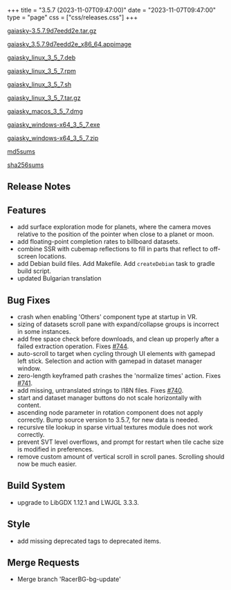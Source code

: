 +++
title = "3.5.7 (2023-11-07T09:47:00)"
date = "2023-11-07T09:47:00"
type = "page"
css = ["css/releases.css"]
+++

<section class="download-links">

<div class="package">

[gaiasky-3.5.7.9d7eedd2e.tar.gz](https://gaia.ari.uni-heidelberg.de/gaiasky/releases/3.5.7.9d7eedd2e/gaiasky-3.5.7.9d7eedd2e.tar.gz)

</div>
<div class="package">

[gaiasky_3.5.7.9d7eedd2e_x86_64.appimage](https://gaia.ari.uni-heidelberg.de/gaiasky/releases/3.5.7.9d7eedd2e/gaiasky_3.5.7.9d7eedd2e_x86_64.appimage)

</div>
<div class="package">

[gaiasky_linux_3_5_7.deb](https://gaia.ari.uni-heidelberg.de/gaiasky/releases/3.5.7.9d7eedd2e/gaiasky_linux_3_5_7.deb)

</div>
<div class="package">

[gaiasky_linux_3_5_7.rpm](https://gaia.ari.uni-heidelberg.de/gaiasky/releases/3.5.7.9d7eedd2e/gaiasky_linux_3_5_7.rpm)

</div>
<div class="package">

[gaiasky_linux_3_5_7.sh](https://gaia.ari.uni-heidelberg.de/gaiasky/releases/3.5.7.9d7eedd2e/gaiasky_linux_3_5_7.sh)

</div>
<div class="package">

[gaiasky_linux_3_5_7.tar.gz](https://gaia.ari.uni-heidelberg.de/gaiasky/releases/3.5.7.9d7eedd2e/gaiasky_linux_3_5_7.tar.gz)

</div>
<div class="package">

[gaiasky_macos_3_5_7.dmg](https://gaia.ari.uni-heidelberg.de/gaiasky/releases/3.5.7.9d7eedd2e/gaiasky_macos_3_5_7.dmg)

</div>
<div class="package">

[gaiasky_windows-x64_3_5_7.exe](https://gaia.ari.uni-heidelberg.de/gaiasky/releases/3.5.7.9d7eedd2e/gaiasky_windows-x64_3_5_7.exe)

</div>
<div class="package">

[gaiasky_windows-x64_3_5_7.zip](https://gaia.ari.uni-heidelberg.de/gaiasky/releases/3.5.7.9d7eedd2e/gaiasky_windows-x64_3_5_7.zip)

</div>
<div class="package">

[md5sums](https://gaia.ari.uni-heidelberg.de/gaiasky/releases/3.5.7.9d7eedd2e/md5sums)

</div>
<div class="package">

[sha256sums](https://gaia.ari.uni-heidelberg.de/gaiasky/releases/3.5.7.9d7eedd2e/sha256sums)

</div>


</section>

<section class="release-notes">

# Release Notes


## Features
- add surface exploration mode for planets, where the camera moves relative to the position of the pointer when close to a planet or moon.
- add floating-point completion rates to billboard datasets.
- combine SSR with cubemap reflections to fill in parts that reflect to off-screen locations.
- add Debian build files. Add Makefile. Add `createDebian` task to gradle build script.
- updated Bulgarian translation

## Bug Fixes
- crash when enabling 'Others' component type at startup in VR.
- sizing of datasets scroll pane with expand/collapse groups is incorrect in some instances.
- add free space check before downloads, and clean up properly after a failed extraction operation. Fixes [#744](https://codeberg.org/gaiasky/gaiasky/issues/744).
- auto-scroll to target when cycling through UI elements with gamepad left stick. Selection and action with gamepad in dataset manager window.
- zero-length keyframed path crashes the 'normalize times' action. Fixes [#741](https://codeberg.org/gaiasky/gaiasky/issues/741).
- add missing, untranslated strings to I18N files. Fixes [#740](https://codeberg.org/gaiasky/gaiasky/issues/740).
- start and dataset manager buttons do not scale horizontally with content.
- ascending node parameter in rotation component does not apply correctly. Bump source version to 3.5.7, for new data is needed.
- recursive tile lookup in sparse virtual textures module does not work correctly.
- prevent SVT level overflows, and prompt for restart when tile cache size is modified in preferences.
- remove custom amount of vertical scroll in scroll panes. Scrolling should now be much easier.

## Build System
- upgrade to LibGDX 1.12.1 and LWJGL 3.3.3.

## Style
- add missing deprecated tags to deprecated items.

## Merge Requests
- Merge branch 'RacerBG-bg-update'

</section>